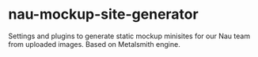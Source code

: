 nau-mockup-site-generator
=========================

Settings and plugins to generate static mockup minisites for our Nau team from uploaded images. Based on Metalsmith engine.
